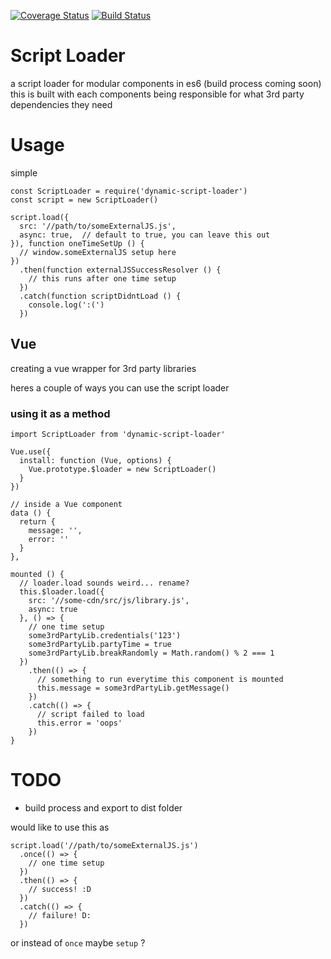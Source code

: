 [![Coverage Status](https://coveralls.io/repos/github/john-ko/script-loader/badge.svg?branch=master)](https://coveralls.io/github/john-ko/script-loader?branch=master)
[![Build Status](https://travis-ci.org/john-ko/dynamic-script-loader.svg?branch=master)](https://travis-ci.org/john-ko/dynamic-script-loader)


# Script Loader
a script loader for modular components in es6 (build process coming soon)
this is built with each components being responsible for what 3rd party dependencies they need

# Usage
simple

```
const ScriptLoader = require('dynamic-script-loader')
const script = new ScriptLoader()

script.load({
  src: '//path/to/someExternalJS.js',
  async: true,  // default to true, you can leave this out
}), function oneTimeSetUp () {
  // window.someExternalJS setup here
})
  .then(function externalJSSuccessResolver () {
    // this runs after one time setup
  })
  .catch(function scriptDidntLoad () {
    console.log(':(')
  })
```

## Vue
creating a vue wrapper for 3rd party libraries

heres a couple of ways you can use the script loader

### using it as a method
```
import ScriptLoader from 'dynamic-script-loader'

Vue.use({
  install: function (Vue, options) {
    Vue.prototype.$loader = new ScriptLoader()
  }
})

// inside a Vue component
data () {
  return {
    message: '',
    error: ''
  }
},

mounted () {
  // loader.load sounds weird... rename?
  this.$loader.load({
    src: '//some-cdn/src/js/library.js',
    async: true
  }, () => {
    // one time setup
    some3rdPartyLib.credentials('123')
    some3rdPartyLib.partyTime = true
    some3rdPartyLib.breakRandomly = Math.random() % 2 === 1
  })
    .then(() => {
      // something to run everytime this component is mounted
      this.message = some3rdPartyLib.getMessage()
    })
    .catch(() => {
      // script failed to load
      this.error = 'oops'
    })
}
```

# TODO
- build process and export to dist folder

would like to use this as

```
script.load('//path/to/someExternalJS.js')
  .once(() => {
    // one time setup
  })
  .then(() => {
    // success! :D
  })
  .catch(() => {
    // failure! D:
  })
```

or instead of `once` maybe `setup` ?
